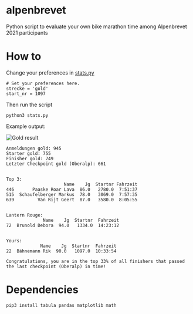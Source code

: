 # alpenbrevet
Python script to evaluate your own bike marathon time among Alpenbrevet 2021 participants

# How to
Change your preferences in [stats.py](stats.py#L7-L9)
```
# Set your preferences here.
strecke = 'gold'
start_nr = 1097
```

Then run the script
```
python3 stats.py
```

Example output:

![Gold result](https://user-images.githubusercontent.com/11293852/132200524-9c3de646-615a-4a15-8ad9-56ff06a1c7b6.png)

```
Anmeldungen gold: 945
Starter gold: 755
Finisher gold: 749
Letzter Checkpoint gold (Oberalp): 661


Top 3: 
                      Name    Jg  Startnr Fahrzeit
446       Paaske Roar Lava  86.0   2780.0  7:51:37
515  Schaufelberger Markus  78.0   3069.0  7:57:35
639         Van Rijt Geert  87.0   3580.0  8:05:55


Lantern Rouge: 
              Name    Jg  Startnr  Fahrzeit
72  Brunold Debora  94.0   1334.0  14:23:12


Yours: 
             Name    Jg  Startnr  Fahrzeit
22  Bähnemann Rik  90.0   1097.0  10:33:54

Congratulations, you are in the top 33% of all finishers that passed the last checkpoint (Oberalp) in time!
```

# Dependencies
```
pip3 install tabula pandas matplotlib math
```
